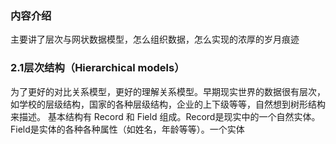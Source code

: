 ### 内容介绍
主要讲了层次与网状数据模型，怎么组织数据，怎么实现的浓厚的岁月痕迹
### 2.1层次结构（Hierarchical models）
为了更好的对比关系模型，更好的理解关系模型。早期现实世界的数据很有层次，如学校的层级结构，国家的各种层级结构，企业的上下级等等，自然想到树形结构来描述。
基本结构有 Record 和 Field 组成。Record是现实中的一个自然实体。Field是实体的各种各种属性（如姓名，年龄等等）。一个实体
